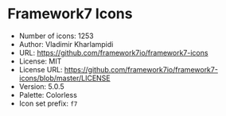 # Framework7 Icons

- Number of icons: 1253
- Author: Vladimir Kharlampidi
- URL: https://github.com/framework7io/framework7-icons
- License: MIT
- License URL: https://github.com/framework7io/framework7-icons/blob/master/LICENSE
- Version: 5.0.5
- Palette: Colorless
- Icon set prefix: `f7`
